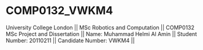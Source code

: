 # COMP0132_VWKM4
University College London ||
MSc Robotics and Computation ||
COMP0132 MSc Project and Dissertation ||
Name: Muhammad Helmi Al Amin ||
Student Number: 20110211 ||
Candidate Number: VWKM4 ||
